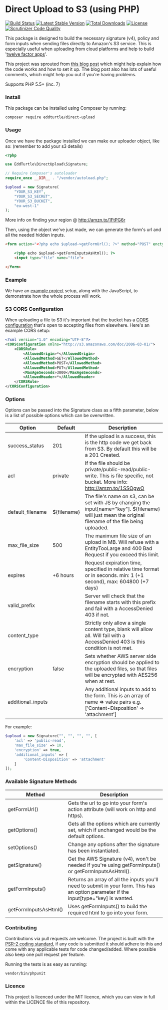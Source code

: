 # Direct Upload to S3 (using PHP)

[![Build Status](https://travis-ci.org/eddturtle/direct-upload.svg?branch=master)](https://travis-ci.org/eddturtle/direct-upload)
[![Latest Stable Version](https://poser.pugx.org/eddturtle/direct-upload/v/stable)](https://packagist.org/packages/eddturtle/direct-upload)
[![Total Downloads](https://poser.pugx.org/eddturtle/direct-upload/downloads)](https://packagist.org/packages/eddturtle/direct-upload)
[![License](https://poser.pugx.org/eddturtle/direct-upload/license)](https://packagist.org/packages/eddturtle/direct-upload)
[![Scrutinizer Code Quality](https://scrutinizer-ci.com/g/eddturtle/direct-upload/badges/quality-score.png?b=master)](https://scrutinizer-ci.com/g/eddturtle/direct-upload/badges/quality-score.png?b=master)

This package is designed to build the necessary signature (v4), policy and form inputs when sending files directly to Amazon's S3 service. This is especially useful when uploading from cloud platforms and help to build '[twelve factor apps](http://12factor.net/backing-services)'.

This project was sprouted from [this blog post](https://www.designedbyaturtle.co.uk/2015/direct-upload-to-s3-using-aws-signature-v4-php/) which might help explain how the code works and how to set it up. The blog post also has lots of useful comments, which might help you out if you're having problems.

Supports PHP 5.5+ (inc. 7)

### Install

This package can be installed using Composer by running:

    composer require eddturtle/direct-upload
    
### Usage

Once we have the package installed we can make our uploader object, like so: (remember to add your s3 details)

```php
<?php

use EddTurtle\DirectUpload\Signature;

// Require Composer's autoloader
require_once __DIR__ . "/vendor/autoload.php";

$upload = new Signature(
    "YOUR_S3_KEY",
    "YOUR_S3_SECRET",
    "YOUR_S3_BUCKET",
    "eu-west-1"
);
```
    
More info on finding your region @ http://amzn.to/1FtPG6r

Then, using the object we've just made, we can generate the form's url and all the needed hidden inputs.

```html
<form action="<?php echo $upload->getFormUrl(); ?>" method="POST" enctype="multipart/form-data">

    <?php echo $upload->getFormInputsAsHtml(); ?>
    <input type="file" name="file">

</form>
```
    
### Example
    
We have an [example project](https://github.com/eddturtle/direct-upload-s3-signaturev4) setup, along with the JavaScript, to demonstrate how the whole process will work.

### S3 CORS Configuration

When uploading a file to S3 it's important that the bucket has a [CORS configuration](http://docs.aws.amazon.com/AmazonS3/latest/dev/cors.html) that's open to accepting files from elsewhere. Here's an example CORS setup:

```xml
<?xml version="1.0" encoding="UTF-8"?>
<CORSConfiguration xmlns="http://s3.amazonaws.com/doc/2006-03-01/">
    <CORSRule>
        <AllowedOrigin>*</AllowedOrigin>
        <AllowedMethod>GET</AllowedMethod>
        <AllowedMethod>POST</AllowedMethod>
        <AllowedMethod>PUT</AllowedMethod>
        <MaxAgeSeconds>3000</MaxAgeSeconds>
        <AllowedHeader>*</AllowedHeader>
    </CORSRule>
</CORSConfiguration>
```
    
### Options

Options can be passed into the Signature class as a fifth parameter, below is a list of possible options which can be overwritten.

| Option            | Default     | Description  |
| ----------------- | ----------- |------------- |
| success_status    | 201         | If the upload is a success, this is the http code we get back from S3. By default this will be a 201 Created. |
| acl               | private     | If the file should be private/public-read/public-write. This is file specific, not bucket. More info: http://amzn.to/1SSOgwO |
| default_filename  | ${filename} | The file's name on s3, can be set with JS by changing the input[name="key"]. ${filename} will just mean the original filename of the file being uploaded. |
| max_file_size     | 500         | The maximum file size of an upload in MB. Will refuse with a EntityTooLarge and 400 Bad Request if you exceed this limit. |
| expires           | +6 hours    | Request expiration time, specified in relative time format or in seconds. min: 1 (+1 second), max: 604800 (+7 days) |
| valid_prefix      |             | Server will check that the filename starts with this prefix and fail with a AccessDenied 403 if not. |
| content_type      |             | Strictly only allow a single content type, blank will allow all. Will fail with a AccessDenied 403 is this condition is not met. |
| encryption        | false       | Sets whether AWS server side encryption should be applied to the uploaded files, so that files will be encrypted with AES256 when at rest. |
| additional_inputs |             | Any additional inputs to add to the form. This is an array of name => value pairs e.g. ['Content-Disposition' => 'attachment'] |

For example:

```php
$upload = new Signature("", "", "", "", [
    'acl' => 'public-read',
    'max_file_size' => 10,
    'encryption' => true,
    'additional_inputs' => [
        'Content-Disposition' => 'attachment'
    ]
]);
```

### Available Signature Methods

| Method                | Description  |
| --------------------- | ------------ |
| getFormUrl()          | Gets the url to go into your form's action attribute (will work on http and https). |
| getOptions()          | Gets all the options which are currently set, which if unchanged would be the default options. |
| setOptions()          | Change any options after the signature has been instantiated. |
| getSignature()        | Get the AWS Signature (v4), won't be needed if you're using getFormInputs() or getFormInputsAsHtml(). |
| getFormInputs()       | Returns an array of all the inputs you'll need to submit in your form. This has an option parameter if the input[type="key] is wanted. |
| getFormInputsAsHtml() | Uses getFormInputs() to build the required html to go into your form. |

### Contributing
    
Contributions via pull requests are welcome. The project is built with the [PSR-2 coding standard](https://github.com/php-fig/fig-standards/blob/master/accepted/PSR-2-coding-style-guide.md), if any code is submitted it should adhere to this and come with any applicable tests for code changed/added. Where possible also keep one pull request per feature.

Running the tests is as easy as running:

    vendor/bin/phpunit
    
### Licence

This project is licenced under the MIT licence, which you can view in full within the LICENCE file of this repository.
